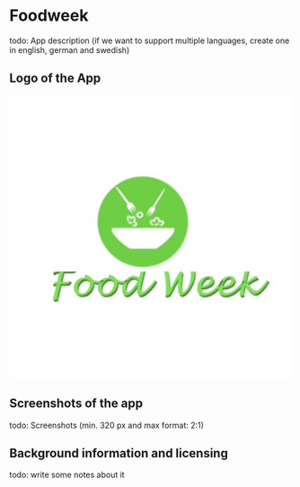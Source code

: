 # Foodweek

todo: App description (if we want to support multiple languages, create one in english, german and swedish)

## Logo of the App

![foodweek logo](images/logo.jpeg)

## Screenshots of the app

todo: Screenshots (min. 320 px and max format: 2:1)

## Background information and licensing

todo: write some notes about it
